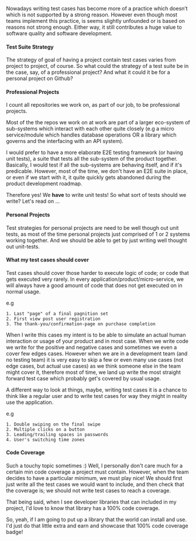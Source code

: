 Nowadays writing test cases has become more of a practice which doesn’t which is not supported by a strong reason. However even though most teams implement this practice, is seems slightly unfounded or is based on reasons not strong enough. Either way, it still contributes a huge value to software quality and software development.

#### Test Suite Strategy

The strategy of goal of having a project contain test cases varies from project to project, of course. So what could the strategy of a test suite be in the case, say, of a professional project? And what it could it be for a personal project on Github?

#### Professional Projects

I count all repositories we work on, as part of our job, to be professional projects.

Most of the the repos we work on at work are part of a larger eco-system of sub-systems which interact with each other quite closely (e.g a micro service/module which handles database operations OR a library which governs and the interfacing with an API system).

I would prefer to have a more elaborate E2E testing framework (or having unit tests), a suite that tests all the sub-system of the product together. Basically, I would test if all the sub-systems are behaving itself, and if it's predicable. However, most of the time, we don't have an E2E suite in place, or even if we start with it, it quite quickly gets abandoned during the product development roadmap.

Therefore yes! We **have** to write unit tests! So what sort of tests should we write? Let's read on ...

#### Personal Projects

Test strategies for personal projects are need to be well though out unit tests, as most of the time personal projects just comprised of 1 or 2 systems working together. And we should be able to get by just writing well thought out unit-tests.

#### What my test cases should cover

Test cases should cover those harder to execute logic of code; or code that gets executed very rarely. In every application/product/micro-service, we will always have a good amount of code that does not get executed on in normal usage.

e.g 
```
1. Last "page" of a final pagnition set
2. First view post user registration
3. The thank-you/confirmation-page on purchase completion
```

When I write this cases my intent is to be able to simulate an actual human interaction or usage of your product and in most case. When we write code we write for the positive and negative cases and sometimes we even a cover few edges cases. However when we are in a development  team (and no testing team) it is very easy to skip a few or even many use cases (not edge cases, but actual use cases) as we think someone else in the team might cover it, therefore most of time, we land up write the most straight forward test case which probably get's covered by usual usage. 

A different way to look at things, maybe, writing test cases it is a chance to think like a regular user and to write test cases for way they might in reality use the application.

e.g 
```
1. Double swiping on the final swipe
2. Multiple clicks on a button
3. Leading/trailing spaces in passwords
4. User's switching time zones
```

#### Code Coverage

Such a touchy topic sometimes :) Well, I personally don't care much for a certain min code coverage a project must contain. However, when the team decides to have a particular minimum, we must play nice! We should first just write all the test cases we would want to include, and then check that the coverage is; we should not write test cases to reach a coverage.

That being said, when I see developer libraries that can included in my project, I'd love to know that library has a 100% code coverage. 

So, yeah, if I am going to put up a library that the world can install and use. I'd just do that little extra and earn and showcase that 100% code coverage badge!